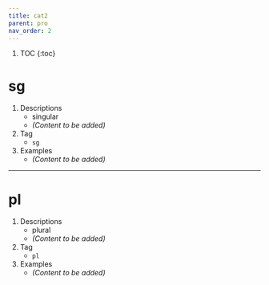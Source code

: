 ```yaml
---
title: cat2
parent: pro
nav_order: 2
---
```

1. TOC
{:toc}

# sg

1. Descriptions
    - singular
    - *(Content to be added)*
2. Tag
    - `sg`
3. Examples
    - *(Content to be added)*

---

# pl

1. Descriptions
    - plural
    - *(Content to be added)*
2. Tag
    - `pl`
3. Examples
    - *(Content to be added)*
